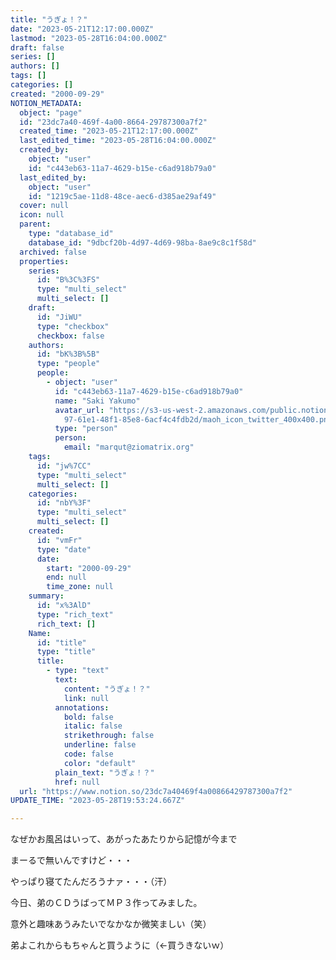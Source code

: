 ```yaml
---
title: "うぎょ！？"
date: "2023-05-21T12:17:00.000Z"
lastmod: "2023-05-28T16:04:00.000Z"
draft: false
series: []
authors: []
tags: []
categories: []
created: "2000-09-29"
NOTION_METADATA:
  object: "page"
  id: "23dc7a40-469f-4a00-8664-29787300a7f2"
  created_time: "2023-05-21T12:17:00.000Z"
  last_edited_time: "2023-05-28T16:04:00.000Z"
  created_by:
    object: "user"
    id: "c443eb63-11a7-4629-b15e-c6ad918b79a0"
  last_edited_by:
    object: "user"
    id: "1219c5ae-11d8-48ce-aec6-d385ae29af49"
  cover: null
  icon: null
  parent:
    type: "database_id"
    database_id: "9dbcf20b-4d97-4d69-98ba-8ae9c8c1f58d"
  archived: false
  properties:
    series:
      id: "B%3C%3FS"
      type: "multi_select"
      multi_select: []
    draft:
      id: "JiWU"
      type: "checkbox"
      checkbox: false
    authors:
      id: "bK%3B%5B"
      type: "people"
      people:
        - object: "user"
          id: "c443eb63-11a7-4629-b15e-c6ad918b79a0"
          name: "Saki Yakumo"
          avatar_url: "https://s3-us-west-2.amazonaws.com/public.notion-static.com/3ad1c4\
            97-61e1-48f1-85e8-6acf4c4fdb2d/maoh_icon_twitter_400x400.png"
          type: "person"
          person:
            email: "marqut@ziomatrix.org"
    tags:
      id: "jw%7CC"
      type: "multi_select"
      multi_select: []
    categories:
      id: "nbY%3F"
      type: "multi_select"
      multi_select: []
    created:
      id: "vmFr"
      type: "date"
      date:
        start: "2000-09-29"
        end: null
        time_zone: null
    summary:
      id: "x%3AlD"
      type: "rich_text"
      rich_text: []
    Name:
      id: "title"
      type: "title"
      title:
        - type: "text"
          text:
            content: "うぎょ！？"
            link: null
          annotations:
            bold: false
            italic: false
            strikethrough: false
            underline: false
            code: false
            color: "default"
          plain_text: "うぎょ！？"
          href: null
  url: "https://www.notion.so/23dc7a40469f4a00866429787300a7f2"
UPDATE_TIME: "2023-05-28T19:53:24.667Z"

---
```

<link rel="stylesheet" href="https://cdn.jsdelivr.net/npm/katex@0.16.2/dist/katex.min.css" integrity="sha384-bYdxxUwYipFNohQlHt0bjN/LCpueqWz13HufFEV1SUatKs1cm4L6fFgCi1jT643X" crossorigin="anonymous">


なぜかお風呂はいって、あがったあたりから記憶が今まで


まーるで無いんですけど・・・


やっぱり寝てたんだろうナァ・・・（汗）


今日、弟のＣＤうばってＭＰ３作ってみました。


意外と趣味あうみたいでなかなか微笑ましい（笑）


弟よこれからもちゃんと買うように（←買うきないｗ）

